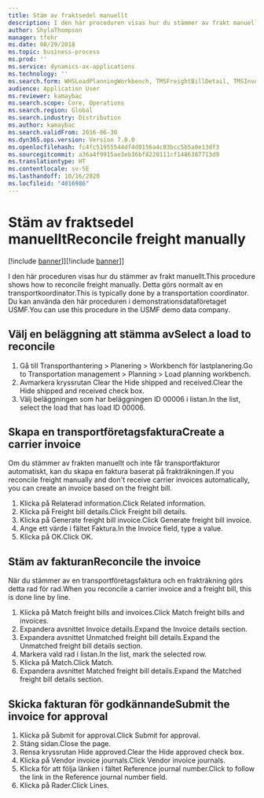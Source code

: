 ```yaml
---
title: Stäm av fraktsedel manuellt
description: I den här proceduren visas hur du stämmer av frakt manuellt.
author: ShylaThompson
manager: tfehr
ms.date: 08/29/2018
ms.topic: business-process
ms.prod: ''
ms.service: dynamics-ax-applications
ms.technology: ''
ms.search.form: WHSLoadPlanningWorkbench, TMSFreightBillDetail, TMSInvoiceTable, TMSFreightBillInvoiceReconcile, TMSInvoiceJournal, LedgerJournalTable, LedgerJournalTransDaily, TMSFBDetailReconcile
audience: Application User
ms.reviewer: kamaybac
ms.search.scope: Core, Operations
ms.search.region: Global
ms.search.industry: Distribution
ms.author: kamaybac
ms.search.validFrom: 2016-06-30
ms.dyn365.ops.version: Version 7.0.0
ms.openlocfilehash: fc4fc51955544df4d0156a4c83bcc5b5a0e13df3
ms.sourcegitcommit: a36a4f9915ae3eb36bf8220111cf1486387713d9
ms.translationtype: HT
ms.contentlocale: sv-SE
ms.lasthandoff: 10/16/2020
ms.locfileid: "4016986"
---
```

# <a name="reconcile-freight-manually"></a><span data-ttu-id="dfe53-103">Stäm av fraktsedel manuellt</span><span class="sxs-lookup"><span data-stu-id="dfe53-103">Reconcile freight manually</span></span>

<span data-ttu-id="dfe53-104">[!include [banner](../../includes/banner.md)]]</span><span class="sxs-lookup"><span data-stu-id="dfe53-104">[!include [banner](../../includes/banner.md)]]</span></span>

<span data-ttu-id="dfe53-105">I den här proceduren visas hur du stämmer av frakt manuellt.</span><span class="sxs-lookup"><span data-stu-id="dfe53-105">This procedure shows how to reconcile freight manually.</span></span> <span data-ttu-id="dfe53-106">Detta görs normalt av en transportkoordinator.</span><span class="sxs-lookup"><span data-stu-id="dfe53-106">This is typically done by a transportation coordinator.</span></span> <span data-ttu-id="dfe53-107">Du kan använda den här proceduren i demonstrationsdataföretaget USMF.</span><span class="sxs-lookup"><span data-stu-id="dfe53-107">You can use this procedure in the USMF demo data company.</span></span>


## <a name="select-a-load-to-reconcile"></a><span data-ttu-id="dfe53-108">Välj en beläggning att stämma av</span><span class="sxs-lookup"><span data-stu-id="dfe53-108">Select a load to reconcile</span></span>
1. <span data-ttu-id="dfe53-109">Gå till Transporthantering > Planering > Workbench för lastplanering.</span><span class="sxs-lookup"><span data-stu-id="dfe53-109">Go to Transportation management > Planning > Load planning workbench.</span></span>
2. <span data-ttu-id="dfe53-110">Avmarkera kryssrutan Clear the Hide shipped and received.</span><span class="sxs-lookup"><span data-stu-id="dfe53-110">Clear the Hide shipped and received check box.</span></span> 
3. <span data-ttu-id="dfe53-111">Välj beläggningen som har beläggningen ID 00006 i listan.</span><span class="sxs-lookup"><span data-stu-id="dfe53-111">In the list, select the load that has load ID 00006.</span></span>

## <a name="create-a-carrier-invoice"></a><span data-ttu-id="dfe53-112">Skapa en transportföretagsfaktura</span><span class="sxs-lookup"><span data-stu-id="dfe53-112">Create a carrier invoice</span></span>
<span data-ttu-id="dfe53-113">Om du stämmer av frakten manuellt och inte får transportfakturor automatiskt, kan du skapa en faktura baserat på frakträkningen.</span><span class="sxs-lookup"><span data-stu-id="dfe53-113">If you reconcile freight manually and don't receive carrier invoices automatically, you can create an invoice based on the freight bill.</span></span>  
1. <span data-ttu-id="dfe53-114">Klicka på Relaterad information.</span><span class="sxs-lookup"><span data-stu-id="dfe53-114">Click Related information.</span></span>
2. <span data-ttu-id="dfe53-115">Klicka på Freight bill details.</span><span class="sxs-lookup"><span data-stu-id="dfe53-115">Click Freight bill details.</span></span>
3. <span data-ttu-id="dfe53-116">Klicka på Generate freight bill invoice.</span><span class="sxs-lookup"><span data-stu-id="dfe53-116">Click Generate freight bill invoice.</span></span>
4. <span data-ttu-id="dfe53-117">Ange ett värde i fältet Faktura.</span><span class="sxs-lookup"><span data-stu-id="dfe53-117">In the Invoice field, type a value.</span></span>
5. <span data-ttu-id="dfe53-118">Klicka på OK.</span><span class="sxs-lookup"><span data-stu-id="dfe53-118">Click OK.</span></span>

## <a name="reconcile-the-invoice"></a><span data-ttu-id="dfe53-119">Stäm av fakturan</span><span class="sxs-lookup"><span data-stu-id="dfe53-119">Reconcile the invoice</span></span>
<span data-ttu-id="dfe53-120">När du stämmer av en transportföretagsfaktura och en frakträkning görs detta rad för rad.</span><span class="sxs-lookup"><span data-stu-id="dfe53-120">When you reconcile a carrier invoice and a freight bill, this is done line by line.</span></span>  
1. <span data-ttu-id="dfe53-121">Klicka på Match freight bills and invoices.</span><span class="sxs-lookup"><span data-stu-id="dfe53-121">Click Match freight bills and invoices.</span></span>
2. <span data-ttu-id="dfe53-122">Expandera avsnittet Invoice details.</span><span class="sxs-lookup"><span data-stu-id="dfe53-122">Expand the Invoice details section.</span></span>
3. <span data-ttu-id="dfe53-123">Expandera avsnittet Unmatched freight bill details.</span><span class="sxs-lookup"><span data-stu-id="dfe53-123">Expand the Unmatched freight bill details section.</span></span>
4. <span data-ttu-id="dfe53-124">Markera vald rad i listan.</span><span class="sxs-lookup"><span data-stu-id="dfe53-124">In the list, mark the selected row.</span></span>
5. <span data-ttu-id="dfe53-125">Klicka på Match.</span><span class="sxs-lookup"><span data-stu-id="dfe53-125">Click Match.</span></span>
6. <span data-ttu-id="dfe53-126">Expandera avsnittet Matched freight bill details.</span><span class="sxs-lookup"><span data-stu-id="dfe53-126">Expand the Matched freight bill details section.</span></span>

## <a name="submit-the-invoice-for-approval"></a><span data-ttu-id="dfe53-127">Skicka fakturan för godkännande</span><span class="sxs-lookup"><span data-stu-id="dfe53-127">Submit the invoice for approval</span></span>
1. <span data-ttu-id="dfe53-128">Klicka på Submit for approval.</span><span class="sxs-lookup"><span data-stu-id="dfe53-128">Click Submit for approval.</span></span>
2. <span data-ttu-id="dfe53-129">Stäng sidan.</span><span class="sxs-lookup"><span data-stu-id="dfe53-129">Close the page.</span></span>
3. <span data-ttu-id="dfe53-130">Rensa kryssrutan Hide approved.</span><span class="sxs-lookup"><span data-stu-id="dfe53-130">Clear the Hide approved check box.</span></span> 
4. <span data-ttu-id="dfe53-131">Klicka på Vendor invoice journals.</span><span class="sxs-lookup"><span data-stu-id="dfe53-131">Click Vendor invoice journals.</span></span>
5. <span data-ttu-id="dfe53-132">Klicka för att följa länken i fältet Reference journal number.</span><span class="sxs-lookup"><span data-stu-id="dfe53-132">Click to follow the link in the Reference journal number field.</span></span>
6. <span data-ttu-id="dfe53-133">Klicka på Rader.</span><span class="sxs-lookup"><span data-stu-id="dfe53-133">Click Lines.</span></span>

